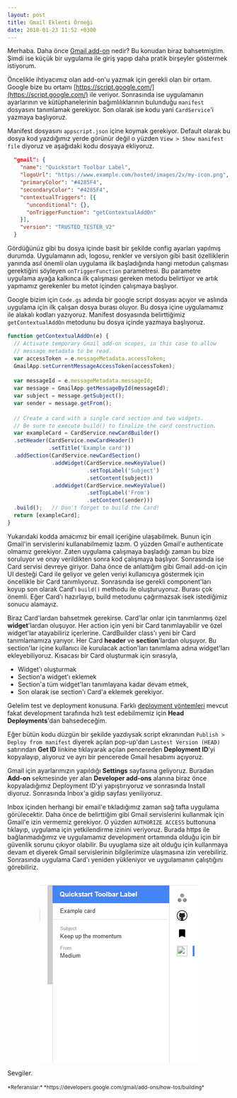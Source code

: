 ```yaml
---
layout: post
title: Gmail Eklenti Örneği
date: 2018-01-23 11:52 +0300
---
```


Merhaba. Daha önce [Gmail add-on](https://enderahmetyurt.com/2018/01/09/gmail-e-eklenti-yazmak.html) nedir? Bu konudan biraz bahsetmiştim. Şimdi ise küçük bir uygulama ile giriş yapıp daha pratik birşeyler göstermek istiyorum.

Öncelikle ihtiyacımız olan add-on'u yazmak için gerekli olan bir ortam. Google bize bu ortamı [https://script.google.com/](https://script.google.com/) ile veriyor. Sonrasında ise uygulamanın ayarlarının ve kütüphanelerinin bağımlılıklarının bulunduğu ```manifest``` dosyasını tanımlamak gerekiyor. Son olarak ise kodu yani ```CardService```'i yazmaya başlıyoruz.

Manifest dosyasını ```appscript.json``` içine koymak gerekiyor. Default olarak bu dosya kod yazdığımız yerde görünür değil o yüzden ```View > Show manifest file``` diyoruz ve aşağıdaki kodu dosyaya ekliyoruz.

```json
  "gmail": {
    "name": "Quickstart Toolbar Label",
    "logoUrl": "https://www.example.com/hosted/images/2x/my-icon.png",
    "primaryColor": "#4285F4",
    "secondaryColor": "#4285F4",
    "contextualTriggers": [{
      "unconditional": {},
      "onTriggerFunction": "getContextualAddOn"
    }],
    "version": "TRUSTED_TESTER_V2"
  }
```

Gördüğünüz gibi bu dosya içinde basit bir şekilde config ayarları yapılmış durumda. Uygulamanın adı, logosu, renkler ve versiyon gibi basit özelliklerin yanında asıl önemli olan uygulama ilk başladığında hangi metodun çalışması gerektiğini söyleyen ```onTriggerFunction``` parametresi. Bu parametre uygulama ayağa kalkınca ilk çalışması gereken metodu belirtiyor ve artık yapmamız gerekenler bu metot içinden çalışmaya başlıyor.

Google bizim için ```Code.gs``` adında bir google script dosyası açıyor ve aslında uygulama için ilk çalışan dosya burası oluyor. Bu dosya içine uygulamamız ile alakalı kodları yazıyoruz. Manifest dosyasında belirttiğimiz ```getContextualAddOn``` metodunu bu dosya içinde yazmaya başlıyoruz.

```js
function getContextualAddOn(e) {
  // Activate temporary Gmail add-on scopes, in this case to allow
  // message metadata to be read.
  var accessToken = e.messageMetadata.accessToken;
  GmailApp.setCurrentMessageAccessToken(accessToken);

  var messageId = e.messageMetadata.messageId;
  var message = GmailApp.getMessageById(messageId);
  var subject = message.getSubject();
  var sender = message.getFrom();

  // Create a card with a single card section and two widgets.
  // Be sure to execute build() to finalize the card construction.
  var exampleCard = CardService.newCardBuilder()
  .setHeader(CardService.newCardHeader()
             .setTitle('Example card'))
  .addSection(CardService.newCardSection()
              .addWidget(CardService.newKeyValue()
                         .setTopLabel('Subject')
                         .setContent(subject))
              .addWidget(CardService.newKeyValue()
                         .setTopLabel('From')
                         .setContent(sender)))
  .build();   // Don't forget to build the Card!
  return [exampleCard];
}
```

Yukarıdaki kodda amacımız bir email içeriğine ulaşabilmek. Bunun için Gmail'in servislerini kullanabilmemiz lazım. O yüzden Gmail'e authenticate olmamız gerekiyor. Zaten uygulama çalışmaya başladığı zaman bu bize soruluyor ve onay verildikten sonra kod çalışmaya başlıyor. Sonrasında ise Card servisi devreye giriyor. Daha önce de anlattığım gibi Gmail add-on için UI desteği Card ile geliyor ve gelen veriyi kullanıcıya göstermek için öncellikle bir Card tanımlıyoruz. Sonrasında ise gerekli component'ları koyup son olarak Card'ı ```build()``` methodu ile oluşturuyoruz. Burası çok önemli. Eğer Card'ı hazırlayıp, build metodunu çağırmazsak isek istediğimiz sonucu alamayız.

Biraz Card'lardan bahsetmek gerekirse. Card'lar onlar için tanımlanmış özel **widget**'lardan oluşuyor. Her action için yeni bir Card tanımlayabilir ve özel widget'lar atayabiliriz içerlerine. CardBuilder class'ı yeni bir Card tanımlamamıza yarıyor. Her Card **header** ve **section**'lardan oluşuyor. Bu section'lar içine kullanıcı ile kurulacak action'ları tanımlama adına widget'ları ekleyebiliyoruz. Kısacası bir Card oluşturmak için sırasıyla,

* Widget'ı oluşturmak
* Section'a widget'ı eklemek
* Section'a tüm widget'ları tanımlayana kadar devam etmek,
* Son olarak ise section'ı Card'a eklemek gerekiyor.

Gelelim test ve deployment konusuna. Farklı [deployment yöntemleri](https://developers.google.com/apps-script/concepts/deployments) mevcut fakat development tarafında hızlı test edebilmemiz için **Head Deployments**'dan bahsedeceğim.

Eğer bütün kodu düzgün bir şekilde yazdıysak script ekranından ```Publish > Deploy from manifest``` diyerek açılan pop-up'dan ```Lastest Version (HEAD)``` satırından **Get ID** linkine tıklayarak açılan pencereden **Deployment ID**'yi kopyalayıp, alıyoruz ve ayrı bir pencerede Gmail hesabımı açıyoruz.

Gmail için ayarlarımızın yapıldığı **Settings** sayfasına geliyoruz. Buradan **Add-on** sekmesinde yer alan **Developer add-ons** alanına biraz önce kopyaladığımız Deployment ID'yi yapıştırıyoruz ve sonrasında Install diyoruz. Sonrasında Inbox'a gidip sayfası yeniliyoruz.

Inbox içinden herhangi bir email'e tıkladığımız zaman sağ tafta uygulama görülecektir. Daha önce de belirttiğim gibi Gmail servislerini kullanmak için Gmail'e izin vermemiz gerekiyor. O yüzden ```AUTHORIZE ACCESS``` buttonuna tıklayıp, uygulama için yetkilendirme izinini veriyoruz. Burada https ile bağlanmadığımız ve uygulamamız development ortamında olduğu için bir güvenlik sorunu çıkıyor olabilir. Bu uyuglama size ait olduğu için kullanmaya devam et diyerek Gmail servislerinin bilgilerimize ulaşmasına izin verebiliriz. Sonrasında uygulama Card'ı yeniden yükleniyor ve uygulamanın çalıştığını görebiliriz.

<div style="display: flex; justify-content: center;"><img src="/public/images/gmail-add-on-ss.png"></div>


Sevgiler.

<small>
*Referanslar:*
*https://developers.google.com/gmail/add-ons/how-tos/building*
</small>